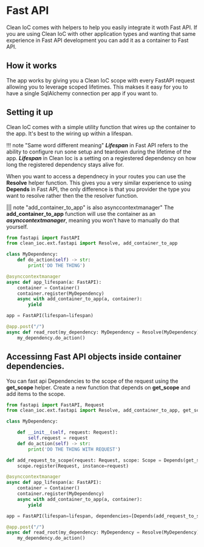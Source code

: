 # Fast API

Clean IoC comes with helpers to help you easily integrate it woth Fast API. If you are using Clean IoC with other application types and wanting that same experience in Fast API development you can add it as a container to Fast API.


## How it works

The app works by giving you a Clean IoC scope with every FastAPI request allowing you to leverage scoped lifetimes. This makses it easy for you to have a single SqlAlchemy connection per app if you want to.


## Setting it up
Clean IoC comes with a simple utility function that wires up the container to the app.
It's best to the wiring up within a lifespan.

!!! note "Same word different meaning"
    ***Lifespan*** in Fast API refers to the ability to configure run sone setup and teardown during the lifetime of the app. ***Lifespan*** in Clean Ioc is a setting on a regiestered dependency on how long the registered dependency stays alive for.



When you want to access a dependnecy in your routes you can use the **Resolve** helper function.
This gives you a  very similar experience to using **Depends** in Fast API, the only difference is that you provider the type you want to resolve rather then the the resolver function.

||| note "add_container_to_app" is also asynccontextmanager"
    The **add_container_to_app** function will use the container as an ***asynccontextmanager***, meaning you won't have to manually do that yourself.

```python
from fastapi import FastAPI
from clean_ioc.ext.fastapi import Resolve, add_container_to_app

class MyDependency:
    def do_action(self) -> str:
        print('DO THE THING')

@asynccontextmanager
async def app_lifespan(a: FastAPI):
    container = Container()
    container.register(MyDependency)
    async with add_container_to_app(a, container):
        yield

app = FastAPI(lifespan=lifespan)

@app.post("/")
async def read_root(my_dependency: MyDependency = Resolve(MyDependency)):
    my_dependency.do_action()
```


## Accessinng Fast API objects inside container dependencies.

You can fast api Dependencies to the scope of the request using the **get_scope** helper.
Create a new function that depends on **get_scope** and add items to the scope.

```python
from fastapi import FastAPI, Request
from clean_ioc.ext.fastapi import Resolve, add_container_to_app, get_scope

class MyDependency:

    def __init__(self, request: Request):
        self.request = request
    def do_action(self) -> str:
        print('DO THE THING WITH REQUEST')

def add_request_to_scope(request: Request, scope: Scope = Depends(get_scope)):
    scope.register(Request, instance=request)

@asynccontextmanager
async def app_lifespan(a: FastAPI):
    container = Container()
    container.register(MyDependency)
    async with add_container_to_app(a, container):
        yield

app = FastAPI(lifespan=lifespan, dependencies=[Depends(add_request_to_scope)])

@app.post("/")
async def read_root(my_dependency: MyDependency = Resolve(MyDependency)):
    my_dependency.do_action()
```